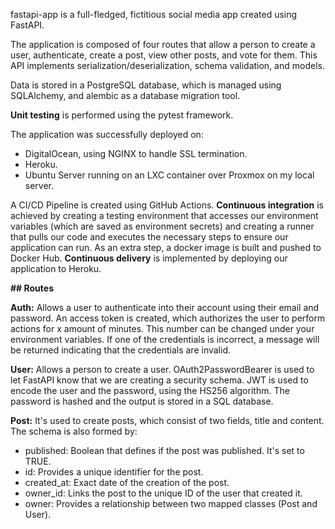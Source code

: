 fastapi-app is a full-fledged, fictitious social media app created using FastAPI.

The application is composed of four routes that allow a person to create a user, authenticate, create a post, view other posts, and vote for them.
This API implements serialization/deserialization, schema validation, and models.

Data is stored in a PostgreSQL database, which is managed using SQLAlchemy, and alembic as a database migration tool.

**Unit testing** is performed using the pytest framework.

The application was successfully deployed on:
-   DigitalOcean, using NGINX to handle SSL termination.
-   Heroku.
-   Ubuntu Server running on an LXC container over Proxmox on my local server.
    
A CI/CD Pipeline is created using GitHub Actions.
**Continuous integration** is achieved by creating a testing environment that accesses our environment variables (which are saved as environment secrets) and creating a runner that pulls our code and executes the necessary steps to ensure our application can run.
As an extra step, a docker image is built and pushed to Docker Hub.
**Continuous delivery** is implemented by deploying our application to Heroku.

**## Routes**

****Auth:**** Allows a user to authenticate into their account using their email and password.
An access token is created, which authorizes the user to perform actions for x amount of minutes. This number can be changed under your environment variables.
If one of the credentials is incorrect, a message will be returned indicating that the credentials are invalid.

****User:**** Allows a person to create a user.
OAuth2PasswordBearer is used to let FastAPI know that we are creating a security schema.
JWT is used to encode the user and the password, using the HS256 algorithm. The password is hashed and the output is stored in a SQL database.

****Post:**** It's used to create posts, which consist of two fields, title and content.
The schema is also formed by:
- published: Boolean that defines if the post was published. It's set to TRUE.
- id: Provides a unique identifier for the post.
- created_at: Exact date of the creation of the post.
- owner_id: Links the post to the unique ID of the user that created it.
- owner: Provides a relationship between two mapped classes (Post and User).